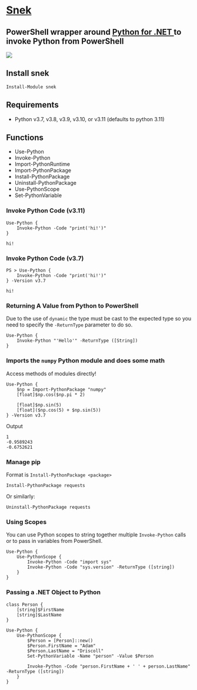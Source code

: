 # [Snek](https://www.reddit.com/r/Snek/)

## PowerShell wrapper around [Python for .NET ](https://github.com/pythonnet/pythonnet) to invoke Python from PowerShell

![](./snek.jpg)

## Install snek 

```
Install-Module snek
```

## Requirements

* Python v3.7, v3.8, v3.9, v3.10, or v3.11 (defaults to python 3.11)

## Functions 

* Use-Python
* Invoke-Python
* Import-PythonRuntime
* Import-PythonPackage
* Install-PythonPackage
* Uninstall-PythonPackage
* Use-PythonScope
* Set-PythonVariable

### Invoke Python Code (v3.11)

```
Use-Python { 
    Invoke-Python -Code "print('hi!')" 
}
    
hi!
```

### Invoke Python Code (v3.7)

```
PS > Use-Python { 
    Invoke-Python -Code "print('hi!')" 
} -Version v3.7
    
hi!
```

### Returning A Value from Python to PowerShell

Due to the use of `dynamic` the type must be cast to the expected type so you need to specify the `-ReturnType` parameter to do so.

```
Use-Python {
    Invoke-Python "'Hello'" -ReturnType ([String])
}
```

### Imports the `numpy` Python module and does some math

Access methods of modules directly! 

```
Use-Python {
    $np = Import-PythonPackage "numpy"
    [float]$np.cos($np.pi * 2)

    [float]$np.sin(5)
    [float]($np.cos(5) + $np.sin(5))
} -Version v3.7
```

Output

```
1
-0.9589243
-0.6752621
```

### Manage pip

Format is `Install-PythonPackage <package>`

```
Install-PythonPackage requests
```

Or similarly:

```
Uninstall-PythonPackage requests
```

### Using Scopes

You can use Python scopes to string together multiple `Invoke-Python` calls or to pass in variables from PowerShell. 

```
Use-Python {
    Use-PythonScope {
        Invoke-Python -Code "import sys" 
        Invoke-Python -Code "sys.version" -ReturnType ([string]) 
    }
}
```

### Passing a .NET Object to Python

```
class Person {
    [string]$FirstName
    [string]$LastName
}

Use-Python {
    Use-PythonScope {
        $Person = [Person]::new()
        $Person.FirstName = "Adam"
        $Person.LastName = "Driscoll"
        Set-PythonVariable -Name "person" -Value $Person

        Invoke-Python -Code "person.FirstName + ' ' + person.LastName" -ReturnType ([string])
    }
}
```
